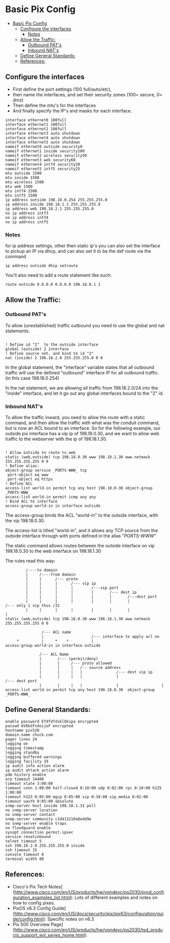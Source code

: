 # Basic Pix Config

- [Basic Pix Config](#basic-pix-config)
  - [Configure the interfaces](#configure-the-interfaces)
    - [Notes](#notes)
  - [Allow the Traffic:](#allow-the-traffic)
    - [Outbound PAT's](#outbound-pats)
    - [Inbound NAT's](#inbound-nats)
  - [Define General Standards:](#define-general-standards)
  - [References:](#references)



## Configure the interfaces
- First define the port settings (100 full/auto/etc),
- then name the interfaces, and set their security zones (100= secure, 0= dmz)
- Then define the mtu's for the interfaces
- And finally specify the IP's and masks for each interface.

```
interface ethernet0 100full
interface ethernet1 100full
interface ethernet2 100full
interface ethernet3 auto shutdown
interface ethernet4 auto shutdown
interface ethernet5 auto shutdown
nameif ethernet0 outside security0
nameif ethernet1 inside security100
nameif ethernet2 wireless security50
nameif ethernet3 web security60
nameif ethernet4 intf4 security20
nameif ethernet5 intf5 security25
mtu outside 1500
mtu inside 1500
mtu wireless 1500
mtu web 1500
mtu intf4 1500
mtu intf5 1500
ip address outside 198.18.0.254 255.255.255.0
ip address inside 198.18.1.1 255.255.255.0
ip address web 198.18.2.1 255.255.255.0
no ip address intf3
no ip address intf4
no ip address intf5
```

### Notes

for ip address settings, other then static ip's you can also set the interface to pickup an IP via dhcp, and can also set it to be the def route via the command

```
ip address outside dhcp setroute
```

You'll also need to add a route statement like such:

```
route outside 0.0.0.0 0.0.0.0 198.18.0.1 1
```

## Allow the Traffic:

### Outbound PAT's
To allow (unestablished) traffic outbound you need to use the global and nat statements. 

<img src="img/pix01.png" alt="">

```
! Define id "2"  to the outside interface
global (outside) 2 interface
! Define source net, and bind to id "2"
nat (inside) 2 198.18.2.0 255.255.255.0 0 0
```

In the global statement, the "interface" variable states that all outbound traffic will use the defined "outbound" interface IP for all outbound traffic.  (in this case 198.18.0.254)

In the nat statement, we are allowing all traffic from 198.18.2.0/24 into the "inside" interface, and let it go out any global interfaces bound to the "2" id.

### Inbound NAT's
To allow the traffic inward, you need to allow the route with a static command, and then allow the traffic with what was the conduit command, but is now an ACL bound to an interface.  So for the following example, our outside pix interface has a vip ip of 198.18.0.30, and we want to allow web traffic to the webserver with the ip of 198.18.1.30.

<img src="img/pix02.png" alt="">

```
! Allow outside to route to web
static (web,outside) tcp 198.18.0.30 www 198.18.1.30 www netmask 255.255.255.255 0 0
! Define alias:
object-group service _PORTS-WWW_ tcp
 port-object eq www
 port-object eq https
! Define ACL
access-list world-in permit tcp any host 198.18.0.30 object-group _PORTS-WWW_
access-list world-in permit icmp any any
! Bind ACL to interface
access-group world-in in interface outside
```

The access-group binds the ACL "world-in" to the outside interface, with the vip 198.18.0.30.

The access-list is titled "world-in", and it allows any TCP source from the outside interface through with ports defined in the alias "_PORTS-WWW_"

The static command allows routes between the outside interface on vip 198.18.0.30 to the web interface on 198.18.1.30

The rules read this way:
```
         /----to domain
         |     /----from domain
         |     |      /--- proto
         |     |      |      /--- vip ip
         |     |      |      |        /---vip port
         |     |      |      |        |       /--- dest ip
         |     |      |      |        |       |       /---dest port
         |     |      |      |        |       |       |               /--- only 1 vip thus /32
         |     |      |      |        |       |       |               |
static (web,outside) tcp 198.18.0.30 www 198.18.1.30 www netmask 255.255.255.255 0 0

                /--- ACL name
                |                     /--- interface to apply acl on
     *          |     *    *          |
access-group world-in in interface outside

               /--- ACL Name
               |       /--- (permit/deny)
               |       |     /--- proto allowed
               |       |     |   /-- source address
               |       |     |   |               /--- dest vip ip
               |       |     |   |               |                   /--- dest port
               |       |     |   |               |                   |                             
access-list world-in permit tcp any host 198.18.0.30  object-group _PORTS-WWW_
```

## Define General Standards:

```
enable password EfdfdfdsklQkipa encrypted
passwd 6V6kdfsdoijoF encrypted
hostname pix520
domain-name chuck.com
pager lines 24
logging on
logging timestamp
logging standby
logging buffered warnings
logging facility 19
ip audit info action alarm
ip audit attack action alarm
pdm history enable
arp timeout 14400
timeout xlate 3:00:00
timeout conn 1:00:00 half-closed 0:10:00 udp 0:02:00 rpc 0:10:00 h225 1:00:00
timeout h323 0:05:00 mgcp 0:05:00 sip 0:30:00 sip_media 0:02:00
timeout uauth 0:05:00 absolute
snmp-server host inside 198.18.1.31 poll
no snmp-server location
no snmp-server contact
snmp-server community c1d413210a8e4d9e
no snmp-server enable traps
no floodguard enable
sysopt connection permit-ipsec
service resetinbound
telnet timeout 5
ssh 198.18.2.0 255.255.255.0 inside
ssh timeout 15
console timeout 0
terminal width 80
```

## References:

- Cisco's Pix Tech Notes](http://www.cisco.com/en/US/products/hw/vpndevc/ps2030/prod_configuration_examples_list.html): Lots of different examples and notes on how to config pixes.
- PixOS v6.3 Config Guide](http://www.cisco.com/en/US/docs/security/pix/pix63/configuration/guide/config.html): Specific notes on v6.3
- Pix 500 Overview Page](http://www.cisco.com/en/US/products/hw/vpndevc/ps2030/tsd_products_support_eol_series_home.html):
